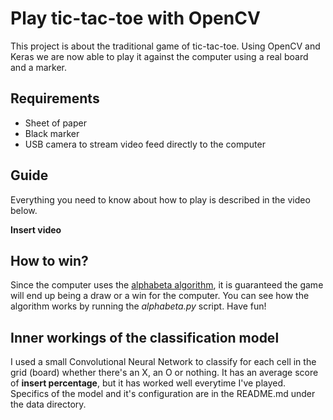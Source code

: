 # Play tic-tac-toe with OpenCV
This project is about the traditional game of tic-tac-toe. Using OpenCV and Keras we are now able to play it
against the computer using a real board and a marker.

## Requirements
- Sheet of paper
- Black marker
- USB camera to stream video feed directly to the computer

## Guide
Everything you need to know about how to play is described in the video below.

**Insert video**

## How to win?
Since the computer uses the [alphabeta algorithm](https://en.wikipedia.org/wiki/Alpha%E2%80%93beta_pruning), it is
guaranteed the game will end up being a draw or a win for the computer. You can see how the algorithm works by running
the *alphabeta.py* script. Have fun!

## Inner workings of the classification model
I used a small Convolutional Neural Network to classify for each cell in the grid (board) whether there's an X, an O
or nothing. It has an average score of **insert percentage**, but it has worked well everytime I've played. Specifics 
of the model and it's configuration are in the README.md under the data directory.
